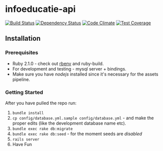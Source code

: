 infoeducatie-api
================

[![Build Status](https://travis-ci.org/infoeducatie/infoeducatie-api.svg?branch=master)](https://travis-ci.org/infoeducatie/infoeducatie-api) [![Dependency Status](https://gemnasium.com/infoeducatie/infoeducatie-api.svg)](https://gemnasium.com/infoeducatie/infoeducatie-api) [![Code Climate](https://codeclimate.com/repos/550c2ace69568065e600302d/badges/d588df22f658c95f89bb/gpa.svg)](https://codeclimate.com/repos/550c2ace69568065e600302d/feed) [![Test Coverage](https://codeclimate.com/repos/550c2ace69568065e600302d/badges/d588df22f658c95f89bb/coverage.svg)](https://codeclimate.com/repos/550c2ace69568065e600302d/feed)

## Installation

### Prerequisites

* Ruby 2.1.0 - check out [rbenv](https://github.com/sstephenson/rbenv) and
  ruby-build.
* For development and testing - mysql server + bindings.
* Make sure you have _nodejs_ installed since it's necessary for the assets
  pipeline.

### Getting Started

After you have pulled the repo run:

1. ```bundle install```
2. ```cp config/database.yml.sample config/database.yml``` - and make the proper
   edits (like the development database name etc).
3. ```bundle exec rake db:migrate```
3. ```bundle exec rake db:seed``` - for the moment seeds are _disabled_
4. ```rails server```
5. Have Fun
